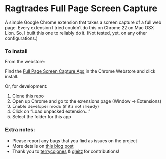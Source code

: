 Ragtrades Full Page Screen Capture
========================

A simple Google Chrome extension that takes a screen capture of a full web page. Every extension I tried couldn’t do this on Chrome 22 on Mac OSX Lion. So, I built this one to reliably do it. (Not tested, yet, on any other configurations.)

### To Install

From the webstore:

Find the [Full Page Screen Capture App](https://chrome.google.com/webstore/detail/full-page-screen-capture/fdpohaocaechififmbbbbbknoalclacl) in the Chrome Webstore and click install.

Or, for development:

1. Clone this repo
2. Open up Chrome and go to the extensions page (Window → Extensions)
3. Enable developer mode (if it’s not already)
4. Click on “Load unpacked extension…”
5. Select the folder for this app


### Extra notes:

*   Please report any bugs that you find as issues on the project
*   More details on [this blog post](http://mrcoles.com/full-page-screen-capture-chrome-extension/)
*   Thank you to [terrycojones](https://github.com/terrycojones) & [gleitz](https://github.com/gleitz) for contributions!

